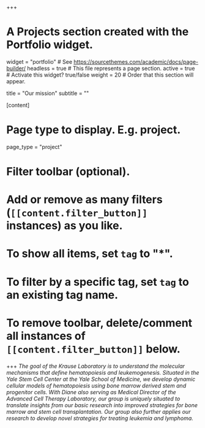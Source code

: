 +++
# A Projects section created with the Portfolio widget.
widget = "portfolio"  # See https://sourcethemes.com/academic/docs/page-builder/
headless = true  # This file represents a page section.
active = true  # Activate this widget? true/false
weight = 20  # Order that this section will appear.

title = "Our mission"
subtitle = ""

[content]
  # Page type to display. E.g. project.
  page_type = "project"

  # Filter toolbar (optional).
  # Add or remove as many filters (`[[content.filter_button]]` instances) as you like.
  # To show all items, set `tag` to "*".
  # To filter by a specific tag, set `tag` to an existing tag name.
  # To remove toolbar, delete/comment all instances of `[[content.filter_button]]` below.

+++
*The goal of the Krause Laboratory is to understand the molecular mechanisms that define hematopoiesis and leukemogenesis. Situated in the Yale Stem Cell Center at the Yale School of Medicine, we develop dynamic cellular models of hematopoiesis using bone marrow derived stem and progenitor cells. With Diane also serving as Medical Director of the Advanced Cell Therapy Laboratory, our group is uniquely situated to translate insights from our basic research into improved strategies for bone marrow and stem cell transplantation. Our group also further applies our research to develop novel strategies for treating leukemia and lymphoma.*
